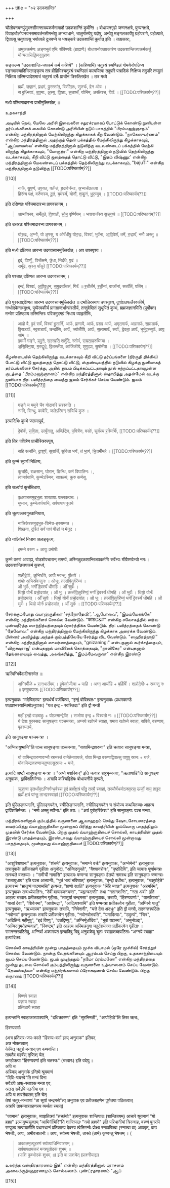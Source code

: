 +++
title = "०२ उदकशान्तिः"

+++

चौलोपनयनपुंसुवनसीमन्ताख्यकर्मणामादौ उदकशान्तिं कुर्वन्ति । बोधायनगृह्ये जन्मनक्षत्रे, पुण्यनक्षत्रे, विवाहचौलोपनयनसमावर्तनसीमन्तेषु अग्न्याधाने, चातुर्मास्येषु यज्ञेषु, अन्येषु मङ्गलकार्येषु ग्रहोपरागे, ग्रहोत्पाते, द्विपात्सु चतुष्पात्सु भयोत्पन्ने दुःस्वप्ने च भयङ्करे उदकशान्तिं कुर्यात् इति । तत्प्रकारः, 

> अमुककर्मणः अङ्गभूतं एभिः श्रीवैष्णवैः (ब्राह्मणैः) बोधायनोक्तप्रकारेण उदकशान्तिजपकर्मकर्तुं योग्यतासिद्धिमनुगृहाण 

सङ्कल्प्य "उदकशान्ति-जपकर्म कर्म करिष्ये" । (करिष्यामि) चतुरश्रं स्थण्डिलं गोमयेनोपलिप्य रङ्गवल्ल्यादिभिरलङ्कृत्य तत्र व्रीहिभिश्चतुरश्रं स्थण्डिलं कल्पयित्वा तदुपरि पत्रादिकं निक्षिप्य तदुपरि तण्डुलं निक्षिप्य तस्मिन्प्रादेशमात्रं चतुरश्रं दर्भैः प्राचीनं त्रिरुल्लिखेत । तत्र मध्ये 

> ब्रह्मँ, ज॒ज्ञा॒नं, प्र॒थ॒मं, पु॒रस्ता॑त्, विसी॑म॒तः, सुरुचॅः, वे॒न ऑवः ।  
स बु॒ध्नियाः॑, उ॒प॒माः, अ॒स्य॒, वि॒ष्ठाः, स॒तश्चँ, योनि॑म्, असॅतश्च, विवॅः । [[TODO:परिष्कार्यम्??]]

मध्ये पश्चिमादारभ्य प्राचीमुल्लिखेत् ॥

உதகசாந்தி

அடியில் நெல், மேலே அரிசி இவைகளை சதுரச்ரமாகப் போட்டுக் கொண்டு நுனியுள்ள தர்ப்பங்களைக் கையில் கொண்டு அரிசியின் நடுப் பாகத்தில் "பிரம்மஜஜ்ஞாநம்" என்கிற மந்திரத்தினால் மேற்கிலிருந்து கிழக்காகக் கீற வேண்டும். "நாகேஸுபர்ணம்" என்கிற மந்திரத்தினால் அதற்குத் தென் பக்கத்தில் மேற்கிலிருந்து கிழக்காகவும், "ஆப்யாயஸ்வ' என்கிற மந்திரத்தினால் நடுவிற்கு வடவண்டைப் பக்கத்தில் மேற்கி லிருந்து கிழக்காகவும், "யோருத்ர:" என்கிற மந்திரத்தினால் நடுவில் தெற்கிலிருந்து வடக்காகவும், கீறி விட்டு ஜலத்தைத் தொட்டு விட்டு, "இதம் விஷ்ணு:' என்கிற மந்திரத்தினால் மேலண்டைப் பக்கத்தில் தெற்கிலிருந்து வடக்காகவும், "bajuT:" என்கிற மந்திரத்தினால் நடுவிற்கு [[TODO:परिष्कार्यम्??]]

[[10]]

> नाके॑, सु॒प॒र्णं, उप॒यत्, पतँन्तं, हृ॒दावेनॅन्तः, अ॒भ्यचॅक्षतत्वा ।  
हिरॅण्य पक्षं, वरुँणस्य, दू॒तं, य॒मस्यँ, योनौ॑, श॒कु॒नं, भु॒र॒ण्युम् । [[TODO:परिष्कार्यम्??]]

इति दक्षिणतः पश्चिमादारभ्य प्रागवसानम् । 

> आप्यॉयस्व, समेँतुते, वि॒श्वतँः, सो॒म॒॒ वृष्णिँयम् । भवावाजॅस्य स॒ङ्ग॒थे ॥ [[TODO:परिष्कार्यम्??]]

इति उत्तरतः पश्चिमादारभ्य प्रागवसानम् । 

> योरु॒द्रः, अ॒ग्नौ, यो अ॒फ्सु, य ओषँधीषु॒ योरु॒द्रः, विश्वा॑, भुवॅना, आ॒वि॒वेशॅ, तमै॑, रु॒द्रायॅ, नमोँ अस्तु ॥ [[TODO:परिष्कार्यम्??]]

इति मध्ये दक्षिणत आरभ्य उदगवसानमुल्लिखेत् । अप उपस्पृश्य । 

> इ॒दं, विष्णुःँ, विचॅक्रमे, त्रे॒धा, निदँधे, प॒दं ॥  
समूँढं, अ॒स्य॒ पाँसुरे [[TODO:परिष्कार्यम्??]]

इति पश्चात् दक्षिणत आरभ्य उदगवसानम् । 

> इन्द्रं॑, विश्वाः॑, अ॒वी॒वृ॒ध॒न्, स॒मु॒द्रव्यँचसं, गिरॅः ॥ र॒थीतँमं, र॒थी॒नां, वाजॉनां, सत्पॅतिं, पति॑म् ॥ [[TODO:परिष्कार्यम्??]]

इति पुरस्ताद्दक्षिणत आरभ्य उदगवसानमुल्लिखेत ॥ दर्भान्निरस्याप उपस्पृश्य, दूर्वाक्षतफलैरवकीर्य, गन्धोदकेनाभ्युक्ष्य, पुष्पैरवकीर्य प्रागग्रान्दर्भान्संस्तीर्य, तन्तुवेष्ठितं सुधूपितं कुम्भं, ब्रह्मजज्ञानमिति (पूर्वोक्त) मन्त्रेण प्रतिष्ठाप्य तस्मिन्तिरः पवित्रमुदगग्रं निधाय व्याहृतीभिः, 

> आपो॒ वै, इ॒दं सर्वं॑, विश्वा॑ भू॒तानिँ, आपॅः, प्रा॒णावै, आपॅः, प॒शव॒ आपॅः, अ॒मृत॒मापॅः, अन्न॒मापॅः, स॒म्राडापॅः, वि॒राडापॅः, स्व॒राडापॅः, छन्दाँसि, आपॅः, ज्योतीँषि, आपॅः, स॒त्यमापॅः, सर्वाः॑, दे॒वता॒ आपॅः, भूर्भुव॒स्सुवॅः, आप॒ ओम् ॥  
इमम्मेँ गङ्गे, य॒मु॒ने॒, स॒र॒स्व॒ति॒ शतुँद्रि, स्तोमं॑, स॒च॒ता॒प॒रुष्णिया ।  
अ॒सि॒क्नि॒या, म॒रुद्वृ॒धे॒, वि॒तस्तॅया, आर्जिकीये, शृ॒णु॒ह्या, सु॒षोमॅया । [[TODO:परिष्कार्यम्??]]

கீழண்டையில் தெற்கிலிருந்து வடக்காகவும் கீறி விட்டு தர்ப்பங்களை (நிர்ருதி திக்கில்) போட்டு விட்டு ஜலத்தைத் தொட்டு விட்டு, ஸ்தண்டிலத்தில் நடுவில் கிழக்கு நுனியாகத் தர்ப்பங்களைச் சேர்த்து, அதில் தூபம் பிடிக்கப்பட்டதாயும் நூல் சுற்றப்பட்டதாயுமுள்ள குடத்தை "பிரம்மஜஜ்ஞானம்" என்கிற மந்திரத்தினால் ஸ்தாபித்து அதன்மேல் வடக்கு நுனியாக திர: பவித்ரத்தை வைத்து ஜலம் சேர்க்கச் செய்ய வேண்டும். ஜலம் [[TODO:परिष्कार्यम्??]]

[[11]]

> गङ्गे च यमुने चैव गोदावरि सरस्वति ।  
नर्मदे, सिन्धु, कावेरि, जलेऽस्मिन् सन्निधिं कुरु । 

इत्यादिभिः कुम्भे जलमापूर्य, 

> दे॒वोवॅः, स॒वि॒ता, उत्पुँनातु, अच्छिँद्रेण, प॒वित्रे॑ण, वसोः॑, सूर्य॑स्य र॒श्मिभिँः, [[TODO:परिष्कार्यम्??]] 

इति तिरः पवित्रेण प्राचीस्त्रिरुत्पूय, 

> सहि रत्नॉनि, दा॒शुषे॑, सुवाचिँ, स॒विता भगॅः, तं भा॒गं, चि॒त्रमीँमहे । [[TODO:परिष्कार्यम्??]]

इति कुम्भे सुवर्णं निक्षिप्य, 

> कूर्चाग्रैः, राक्षसान्, घोरान्, छिन्धि, कर्म विघातिनः ।,  
त्वामर्पयामि, कुम्भेऽस्मिन्, साफल्यं, कुरु कर्मसु, 

इति ऊर्ध्वाग्रं कूर्चन्निधाय, 

> वृक्षराजसमुद्भूताः शाखायाः पल्लवत्वचः ।  
युष्मान्, कुम्भेत्वर्पयामि, सर्वपापापनुत्तये 

इति चूतपल्लवगुच्छानिघाय, 

> नालिकेरसमुद्भूत-त्रिनेत्र-हरसम्मत ।  
शिखया, दुरितं सर्वं पापं पीडां च मेनुद । 

इति नालिकेरं निधाय अलङ्कृत्य, 

> इमम्मे वरुण + आयुः प्रमोषीः 

कुम्भे वरुणं आवाह्य, षोडशोपचारान् समर्प्य, अस्मिन्नुदकशान्तिजपकर्मणि सर्वेभ्यः श्रीवैष्णवेभ्यो नमः । उदकशान्तिजपकर्म कुरुध्वं, 

> शन्नोँदे॒वीः, अ॒भिष्टँये, आपोँ भवन्तु, पी॒तये॑ ।  
शंयोः अ॒भिस्रँवन्तुनः । ओंभूः, तत्सॅवि॒तुर्वरे॑ण्यं ।  
ओं भुवःँ, भर्गोँ दे॒वस्यँ धीमहि । ओँ सुवःँ ।  
धियो॒ योनँः प्रचो॒दया॑त् । ओं भूः । तत्सॅवि॒तुर्व॑रे॑ण्यं॒ भर्गो॑ दे॒वस्यँ धीमहि । ओं भुवःँ । धियो॒ योनँः प्रचो॒दया॑त् । ओँ सुवॅः । धियो॒ योनँः प्रचो॒दया॑त् । ओं भूः । तत्सॅवि॒तुर्व॑रे॑ण्यं॒ भर्गो॑ दे॒वस्यँ धीमहि । ओं भुवःँ । धियो॒ योनँः प्रचो॒दया॑त् । ओँ सुवॅः ।  [[TODO:परिष्कार्यम्??]] 

சேர்க்கும்போது வ்யாஹ்ருதிகள் 'சந்நோதேவி:', 'ஆபோவை", "இமம்மேகங்கே" என்கிற மந்திரங்களைச் சொல்ல வேண்டும். "कांशC&#" என்கிற சலோகத்தில் ஸர்வ புண்யதீர்த்த ஸாந்நித்யத்தையும் ப்ரார்த்திக்க வேண்டும். திர: பவித்ரத்தைக் கொண்டு "தேவோவ:" என்கிற மந்திரத்தினால் மேற்கிலிருந்து கிழக்காக அரைக்க வேண்டும். பின்னர் அவிழ்த்து அந்தக் கும்பத்திலேயே சேர்த்து விட வேண்டும். "ஸஹிரத்நாநி’” என்கிற மந்திரத்தினால் ஸுவர்ணத்தையும், "gnizaning:" என்பதனால் கூர்ச்சத்தையும், "விருக்ஷராஜ' என்பதனால் மாவிலைக் கொத்தையும், "நாளிகேர" என்பதனால் தேங்காயையும் வைத்து, அலங்கரித்து, "இமம்மேவருண" என்கிற இரண்டு  

[[12]]
 
ऋत्विग्भिर्वेदादीनारभेत ॥ 

> अ॒ग्निमीँळे + र॒त्न॒धातँमम् । इ॒षेत्वो॒र्जेत्वा + पाहि । अग्न॒ आयाँहि + ब॒र्हिषिँ । शन्नोदे॒वीः + स्रवन्तु नः ॥ कृणुष्वपाजः [[TODO:परिष्कार्यम्??]] 

इत्यनुवाकः "मदेचिदस्य" इत्यर्धर्चं वर्जयित्वा, "इन्द्रं वोविश्वतः" इत्यनुवाकः (प्रथमकाण्डे षष्ठप्रश्नस्यान्तिमोऽनुवाकः) "यत इन्द्र - स्वस्तिदाः" इति द्वौ मन्त्रौ 

> महाँ इन्द्रो वज्रबाहुः + योऽस्मान्द्वेष्टि । सजोषा इन्द्र + विश्वतो नः ॥ [[TODO:परिष्कार्यम्??]]  
ये देवाः पुरस्सदः सानुषङ्गाः पञ्चमन्त्राः, अग्नये रक्षोघ्ने स्वाहा, यमाय रक्षोघ्ने स्वाहा, सवित्रे, वरुणाय, बृहस्पतये, 

इति सानुषङ्गाः पञ्चमन्त्राः ।

"अग्निरायुष्मानि"ति पञ्च सानुषङ्गाः पञ्चमन्त्राः, "यावामिन्द्रावरुणा" इति चत्वारः सानुषङ्गाः मन्त्राः, 

> यो वामिन्द्रावरुणावग्नौ स्रामस्तं वामेतेनावयजे, योवा मिन्द्रा वरुणाद्विपात्सु पशुषु स्रामः + यजे, योवामिन्द्रावरुणाचतुष्पात्सुस्रामः + यजे, 

इत्यादि अष्टौ सानुषङ्गाः मन्त्राः । "अग्ने यशस्विन्" इति चत्वारः राष्ट्रभृन्मन्त्राः, "ऋताषाडि"ति सानुषङ्गः अनुवाकः, द्वाविंशतिर्मन्त्राः । अत्रापि कश्चिद्विशेषः बोधायनीये दृश्यते, 

> ऋ॒ता॒षा डृतधाँमा॒ऽग्निर्गन्ध॒र्वस्स इ॒दं ब्रह्मँक्ष॒त्रं पाँतु॒ तस्मै॒ स्वाहा॑, तस्यौषँधयोऽफ्स॒रस॒ ऊर्जो॒ नाम॒ ताइ॒द ब्रह्मँ क्ष॒त्रं पा॑न्तु॒ ताभ्य॒स्स्वाहा॑ [[TODO:परिष्कार्यम्??]]  

इति पुंल्लिङ्गपदानि, पुंल्लिङ्गपदेन, स्त्रीलिङ्गपदानि, स्त्रीलिङ्गपदेन च संयोज्य कथयितव्याः आहत्य द्वाविंशतिर्मन्त्राः । "नमो अस्तु सर्पेभ्यः" इति त्रयः । "अयं पुरोहरिकेशः" इति सानुषङ्गाः पञ्च मन्त्राः,

மந்திரங்களினால் கும்பத்தில் வருணனை ஆவாஹநம் செய்து ஷோடசோபசாரத்தை ஸமர்ப்பித்து வ்யாஹ்ருதிகளை மூன்றாகப் பிரித்து காயத்ரியின் ஒவ்வொரு பாதத்திலும் முதலில் சேர்க்க வேண்டும். பிறகு முதல் வ்யாஹ்ருதியைச் சொல்லி, காயத்ரியின் முதல் இரண்டு பாதத்தையும், இரண்டாவது வ்யாஹ்ருதியைச் சொல்லி மூன்றாவது பாதத்தையும், மூன்றாவது வ்யாஹ்ருதியைச் [[TODO:परिष्कार्यम्??]]  

[[13]]

"आशुश्शिशानः" इत्यनुवाकः, "शंचमे" इत्यनुवाकः, "ममाग्ने वर्चः" इत्यनुवाकः, "अग्नेर्मन्वे" इत्यनुवाकः तत्रानुवाके प्रतीकग्रहणे गृहीताः अनुनोद्य, "अन्विदनुमते", "वैश्वानरोनः", "पृष्ठोदिवि", इति चत्वारः पूर्णामन्त्राः तत्स्थले वक्तव्याः । "समीची नामासि" इत्यादयः षण्मन्त्रा सानुषङ्गाः हेतयो नामस्थ इति सानुषङ्गाः षण्मन्त्राः "शतायुधाय" इति पञ्च अज्यानीः, "भूतं भव्यं भविष्यत्" इत्यनुवाकः, "इन्द्रो दधीचः", इत्यनुवाकः, "चक्षुषोहेते" इत्यारभ्य "भ्रातृव्यं पादयामसि" इत्यन्तः, "प्राणो रक्षति" इत्यनुवाकः "सिँहे व्याघ्रः" इत्यनुवाकः "अहमस्मि", इत्यनुवाकः तन्मध्येपातिनः, "देवीं वाचमजनयन्त", "यद्वाग्वदन्ती" तथा "नतानशन्ति", "नता अर्वा" इति आहत्य चत्वारः प्रतीकग्रहणेन गृहीताः, "तासूर्या चन्द्रमसा" इत्यनुवाकः, तत्रापि, "हिरण्यवर्णाः", "यासाँराजा", "यासां देवाः", "शिवेनमा", "आपोभद्राः", "आदित्पश्यामि" इति षण्मन्त्राः प्रतीकत्वेन गृहीताः, “अग्निर्नः पातु" इत्यनुवाकः, "ऋध्यास्म" इत्यनुवाकः तत्रापि, "निवेशनी", "यत्ते देवा अदधुः" इति द्वौ मन्त्रौ, तदनन्तरपठितः "नवोनव" इत्यनुवाकः तत्रापि प्रतीकत्वेन गृहीताः, "नवोनवोभवति", "यमादित्याः", "उदुत्यं", "चित्रं", "अदितिर्नः महीमूषु", "इदं विष्णुः", "प्रतद्विष्णुः", "अग्निर्मूर्धादिवः", "भुवो यज्ञस्य", "अनुनोऽद्य", "अन्विदनुमतेहव्यवाहं", "स्विष्टम्" इति आहत्य अस्मिन्ननुवा चतुर्दशमन्त्राः प्रतीकत्वेन गृहीताः । समनन्तरपठितेषु, अग्निर्वा अकामयत इत्यादिषु त्रिषु अनुवाकेषु श्रुताः स्वाहाशब्दघटिताः "अग्नये स्वाहा" इत्यादिकाः

சொல்லி காயத்ரியின் மூன்று பாதத்தையும் மூச்சு விடாமல் (ஒரே மூச்சில்) சேர்த்துச் சொல்ல வேண்டும். நான்கு வேதங்களையும் ஆரம்பம் செய்து பிறகு, உதகசாந்தியையும் ஜபம் செய்ய வேண்டும். ஜபம் முடிந்ததும் "நமோ ப்ரம்மணே" என்கிற மந்திரத்தை மூன்று தடவை சொல்லி கும்பத்திலிருந்து வருணனை உத்வாஸனம் செய்ய வேண்டும். "தேவஸ்யத்வா" என்கிற மந்திரங்களால் ப்ரோக்ஷணம் செய்ய வேண்டும். பிறகு ஸ்நானம் [[TODO:परिष्कार्यम्??]]

[[14]]

> विष्णवे स्वाहा  
> यज्ञाय स्वाहा  
> प्रतिष्ठायै स्वाहा 

इत्यन्तानि स्वाहाकारवाक्यानि, "दधिक्राव्ण्ण" इति "सुरभिमती", "आपोहिष्ठे"ति तिस्र ऋचः, 

हिरण्यवर्णाः  

(अत्र प्रतिसर-जप-काले "हिरण्य-वर्णा इत्य् अनुवाक" इतिवद्  
अत्र नोक्तत्वात्  
केचित् चतुरो मन्त्रान् एव कथयन्ति।  
तावतैव महर्षेस् तृप्तिश् चेत्  
कण्ठोक्त्या "हिरण्यवर्णा इति चतस्त्रः" (चत्वारः) इति वदेयुः।  
अपि च  
अस्मिन्न् अनुवाके ऽन्तिमे श्रूयमाणं  
"दिवि-श्रयस्वे"ति मन्त्रं विना  
सर्वेऽपि अफ्-स्तावक मन्त्रा एव,  
अतस् सर्वेऽपि पठनीया एव ।  
अपि च तावतैवालम् इति चेत्  
तेषां चतुर्-मन्त्राणां "ता सूर्या चन्द्रमसे"त्य् अनुवाक एव प्रतीकग्रहणेन पूर्णतया पठितत्वात्  
अत्रापि तावन्मात्रग्रहणस्य व्यर्थता स्यात्)

"पवमान" इत्यनुवाकः, व्याहृतित्रयं "तच्छंयोः" इत्यनुवाकः शान्तिपाठः (शान्तित्रयम्) आचारे श्रूयमाणं “यो ब्रह्मा’’ इत्यायुष्यसूक्तम् "आभिर्गीभिरि"ति शान्तिपाठः "नमो ब्रह्मणे" इति परिधानीयां त्रिरन्वाह, वरुणं पुनरपि सम्पूज्य तत्वायामीति यथास्थानं प्रतिष्ठाप्य देवस्य त्वेतिमन्त्रैः प्रोक्ष्य स्नापचित्वा (स्नात्वा वा) आपइत्, वाउ भेषजीः, आपः, अमीवचातनीः। आपः, सर्वस्य भेषजीः, तास्ते (तामे) कृण्वन्तु भेषजम् । (
    
> अकालमृत्युहरणं सर्वव्याधिनिवारणम् ।  
सर्वपापक्षयकरं मन्त्रपूतोदकं शुभम् ॥  
(पाशि कुम्भोदकं शुभम् ॥) इति वा प्राशयेत् (प्राश्नीयाद्वा)

உலர்ந்த வஸ்திரதாரணம் இத்" என்கிற மந்திரத்தினால் ப்ராசனம் அகாலம்ருத்யுஹரணமும் சொல்லலாம். புண்ட்ரதாரணம் "ஆப்

[[15]]
